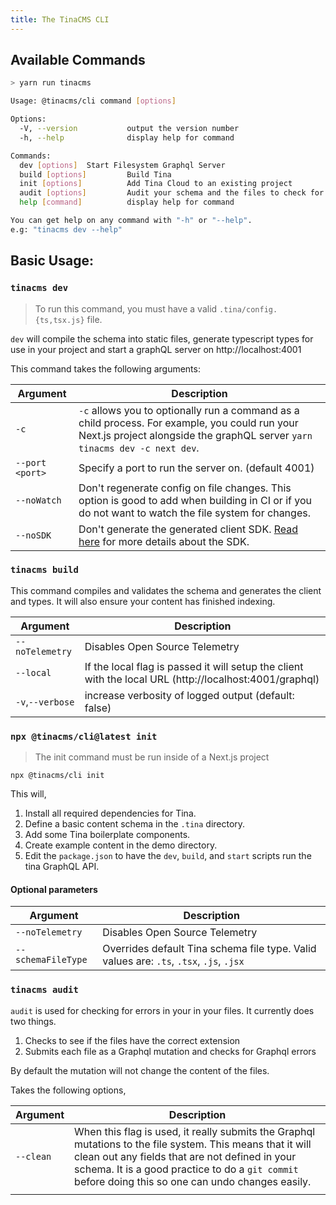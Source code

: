 ```yaml
---
title: The TinaCMS CLI
---
```


## Available Commands

```sh
> yarn run tinacms

Usage: @tinacms/cli command [options]

Options:
  -V, --version           output the version number
  -h, --help              display help for command

Commands:
  dev [options]  Start Filesystem Graphql Server
  build [options]         Build Tina
  init [options]          Add Tina Cloud to an existing project
  audit [options]         Audit your schema and the files to check for errors
  help [command]          display help for command

You can get help on any command with "-h" or "--help".
e.g: "tinacms dev --help"
```

## Basic Usage:

### `tinacms dev`

> To run this command, you must have a valid `.tina/config.{ts,tsx.js}` file.

`dev` will compile the schema into static files, generate typescript types for use in your project and start a graphQL server on http://localhost:4001

This command takes the following arguments:

| Argument        | Description                                                                                                                                                                  |
| --------------- | ---------------------------------------------------------------------------------------------------------------------------------------------------------------------------- |
| `-c`            | `-c` allows you to optionally run a command as a child process. For example, you could run your Next.js project alongside the graphQL server `yarn tinacms dev -c next dev`. |
| `--port <port>` | Specify a port to run the server on. (default 4001)                                                                                                                          |
| `--noWatch`     | Don't regenerate config on file changes. This option is good to add when building in CI or if you do not want to watch the file system for changes.                          |
| `--noSDK`       | Don't generate the generated client SDK. [Read here](/docs/graphql/client/) for more details about the SDK.                                                                  |

### `tinacms build`

This command compiles and validates the schema and generates the client and types. It will also ensure your content has finished indexing.

| Argument         | Description                                                                                             |
| ---------------- | ------------------------------------------------------------------------------------------------------- |
| `--noTelemetry`  | Disables Open Source Telemetry                                                                          |
| `--local`        | If the local flag is passed it will setup the client with the local URL (http://localhost:4001/graphql) |
| `-v`,`--verbose` | increase verbosity of logged output (default: false)                                                    |

### `npx @tinacms/cli@latest init`

> The init command must be run inside of a Next.js project

```bash,copy
npx @tinacms/cli init
```

This will,

1. Install all required dependencies for Tina.
2. Define a basic content schema in the `.tina` directory.
3. Add some Tina boilerplate components.
4. Create example content in the demo directory.
5. Edit the `package.json` to have the `dev`, `build`, and `start` scripts run the tina GraphQL API.

#### Optional parameters

| Argument           | Description                                                                             |
| ------------------ | --------------------------------------------------------------------------------------- |
| `--noTelemetry`    | Disables Open Source Telemetry                                                          |
| `--schemaFileType` | Overrides default Tina schema file type. Valid values are: `.ts`, `.tsx`, `.js`, `.jsx` |

### `tinacms audit`

`audit` is used for checking for errors in your in your files. It currently does two things.

1. Checks to see if the files have the correct extension
2. Submits each file as a Graphql mutation and checks for Graphql errors

By default the mutation will not change the content of the files.

Takes the following options,

| Argument  | Description                                                                                                                                                                                                                                                        |
| --------- | ------------------------------------------------------------------------------------------------------------------------------------------------------------------------------------------------------------------------------------------------------------------ |
| `--clean` | When this flag is used, it really submits the Graphql mutations to the file system. This means that it will clean out any fields that are not defined in your schema. It is a good practice to do a `git commit` before doing this so one can undo changes easily. |
|           |
